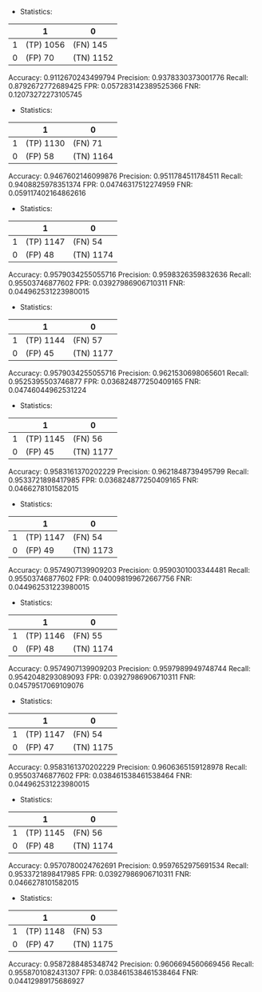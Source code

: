 * Statistics: 

|          |    1     |    0     |
|----------|----------|----------|
|    1     |(TP) 1056 | (FN) 145 |
|    0     | (FP) 70  |(TN) 1152 |
Accuracy: 0.9112670243499794
Precision: 0.9378330373001776
Recall: 0.8792672772689425
FPR: 0.057283142389525366
FNR: 0.12073272273105745
* Statistics: 

|          |    1     |    0     |
|----------|----------|----------|
|    1     |(TP) 1130 | (FN) 71  |
|    0     | (FP) 58  |(TN) 1164 |
Accuracy: 0.9467602146099876
Precision: 0.9511784511784511
Recall: 0.9408825978351374
FPR: 0.04746317512274959
FNR: 0.059117402164862616
* Statistics: 

|          |    1     |    0     |
|----------|----------|----------|
|    1     |(TP) 1147 | (FN) 54  |
|    0     | (FP) 48  |(TN) 1174 |
Accuracy: 0.9579034255055716
Precision: 0.9598326359832636
Recall: 0.95503746877602
FPR: 0.03927986906710311
FNR: 0.044962531223980015
* Statistics: 

|          |    1     |    0     |
|----------|----------|----------|
|    1     |(TP) 1144 | (FN) 57  |
|    0     | (FP) 45  |(TN) 1177 |
Accuracy: 0.9579034255055716
Precision: 0.9621530698065601
Recall: 0.9525395503746877
FPR: 0.036824877250409165
FNR: 0.04746044962531224
* Statistics: 

|          |    1     |    0     |
|----------|----------|----------|
|    1     |(TP) 1145 | (FN) 56  |
|    0     | (FP) 45  |(TN) 1177 |
Accuracy: 0.9583161370202229
Precision: 0.9621848739495799
Recall: 0.9533721898417985
FPR: 0.036824877250409165
FNR: 0.0466278101582015
* Statistics: 

|          |    1     |    0     |
|----------|----------|----------|
|    1     |(TP) 1147 | (FN) 54  |
|    0     | (FP) 49  |(TN) 1173 |
Accuracy: 0.9574907139909203
Precision: 0.9590301003344481
Recall: 0.95503746877602
FPR: 0.040098199672667756
FNR: 0.044962531223980015
* Statistics: 

|          |    1     |    0     |
|----------|----------|----------|
|    1     |(TP) 1146 | (FN) 55  |
|    0     | (FP) 48  |(TN) 1174 |
Accuracy: 0.9574907139909203
Precision: 0.9597989949748744
Recall: 0.9542048293089093
FPR: 0.03927986906710311
FNR: 0.04579517069109076
* Statistics: 

|          |    1     |    0     |
|----------|----------|----------|
|    1     |(TP) 1147 | (FN) 54  |
|    0     | (FP) 47  |(TN) 1175 |
Accuracy: 0.9583161370202229
Precision: 0.9606365159128978
Recall: 0.95503746877602
FPR: 0.038461538461538464
FNR: 0.044962531223980015
* Statistics: 

|          |    1     |    0     |
|----------|----------|----------|
|    1     |(TP) 1145 | (FN) 56  |
|    0     | (FP) 48  |(TN) 1174 |
Accuracy: 0.9570780024762691
Precision: 0.9597652975691534
Recall: 0.9533721898417985
FPR: 0.03927986906710311
FNR: 0.0466278101582015
* Statistics: 

|          |    1     |    0     |
|----------|----------|----------|
|    1     |(TP) 1148 | (FN) 53  |
|    0     | (FP) 47  |(TN) 1175 |
Accuracy: 0.9587288485348742
Precision: 0.9606694560669456
Recall: 0.9558701082431307
FPR: 0.038461538461538464
FNR: 0.04412989175686927